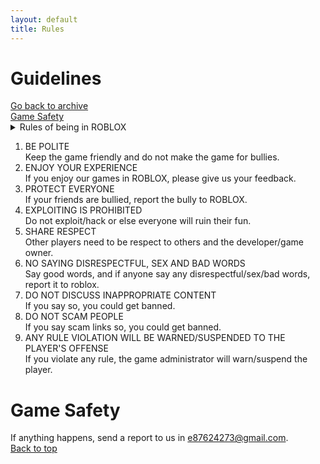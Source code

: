 ```yaml
---
layout: default
title: Rules
---
```


<h1>Guidelines</h1>
<a href='../'>Go back to archive<a><br>
<a href='#safety'>Game Safety</a>

<details>
  <summary>Rules of being in ROBLOX</summary>
  <ol>
    <LI>FOLLOW THE TERMS OF SERVICE RULES</LI>
    <LI>FOLLOW THE COMMUNITY STANDARDS</LI>
    <LI>BE RESPECTFUL</LI>
  </ol>
</details>
<ol>
    <li>BE POLITE<br>Keep the game friendly and do not make the game for bullies.</li>
    <li>ENJOY YOUR EXPERIENCE<br>If you enjoy our games in ROBLOX, please give us your feedback.</li>
    <li>PROTECT EVERYONE<br>If your friends are bullied, report the bully to ROBLOX.</li>
    <li>EXPLOITING IS PROHIBITED<br>Do not exploit/hack or else everyone will ruin their fun.</li>
    <li>SHARE RESPECT<br>Other players need to be respect to others and the developer/game owner.</li>
    <li>NO SAYING DISRESPECTFUL, SEX AND BAD WORDS<br>Say good words, and if anyone say any disrespectful/sex/bad words, report it to roblox.</li>
    <li>DO NOT DISCUSS INAPPROPRIATE CONTENT<br>If you say so, you could get banned.</li>
    <li>DO NOT SCAM PEOPLE<br>If you say scam links so, you could get banned.</li>
    <li>ANY RULE VIOLATION WILL BE WARNED/SUSPENDED TO THE PLAYER'S OFFENSE<br>If you violate any rule, the game administrator will warn/suspend the player.</li>
  </ol>

<h1 id="safety">Game Safety</h1>
If anything happens, send a report to us in <a href="mailto:e87624273@gmail.com?subject=Player%20Report">e87624273@gmail.com</a>.<br>
<a href='#'>Back to top</a>
